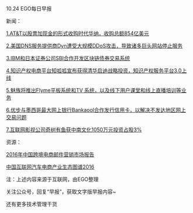 10.24 EGO每日早报

新闻：

[1.AT&T以股票加现金的形式收购时代华纳，收购总额854亿美元](http://tech.qq.com/a/20161023/010235.htm)

[2.美国DNS服务提供商Dyn遭受大规模DDoS攻击，导致诸多巨头网站停止服务](http://mt.sohu.com/20161022/n471024681.shtml)

[3.IBM和日本证券公司SBI合作开发区块链债券交易系统](http://www.leiphone.com/news/201610/u3bz8vu74b7ap0a3.html)

[4.知识产权电商平台知呱呱宣布获得清华启迪战略投资，知识产权服务平台3.0上线](http://www.iyiou.com/p/33513)

[5.魅族将推出Flyme平板系统和TV 系统，以及线下用户课堂和线上直播培训等业务](http://www.geekpark.net/topics/217050)

[6.优步与墨西哥最大网上银行Bankaool合作发行信用卡，以解决不发达地区网上交易问题](http://www.leiphone.com/news/201610/mDBRbFfEdXDJDn5A.html)

[7.互联网影视公司奇树有鱼获中南文化1050万元投资占股3%](http://www.techweb.com.cn/finance/2016-10-23/2418451.shtml)

资源：

[2016年中国跨境电商邮件营销市场报告](http://www.webpowerchina.com/knowledge/page.php?id=486)

[中国互联网汽车电商产业生态图谱2016](http://www.analysys.cn/view/report/detail.html?columnId=8&articleId=1000323)

注：上述内容来源于互联网，由EGO整理

关注公众号，回复“早报”，获取文字版早报内容~

还有更多技术管理干货
